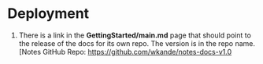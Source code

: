 # Deployment


1. There is a link in the **GettingStarted/main.md** page that should point to the release of the docs for its own repo.
The version is in the repo name. [Notes GitHub Repo: https://github.com/wkande/notes-docs-v1.0

